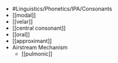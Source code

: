 - #Linguistics/Phonetics/IPA/Consonants
- [[modal]]
- [[velar]]
- [[central consonant]]
- [[oral]]
- [[approximant]]
- Airstream Mechanism
	- [[pulmonic]]